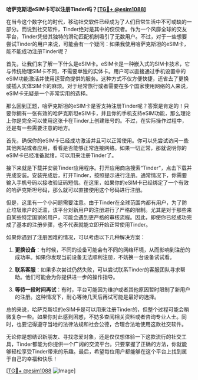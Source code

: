**哈萨克斯坦eSIM卡可以注册Tinder吗？[[TG💪+ @esim1088](https://t.me/s/esim1088)]**

在当今这个数字化的时代，移动社交软件已经成为了人们日常生活中不可或缺的一部分。而说到社交软件，Tinder绝对是其中的佼佼者。作为一个风靡全球的交友平台，Tinder凭借其独特的滑动匹配机制吸引了无数用户。不过，对于一些想要尝试Tinder的用户来说，可能会有一个疑问：如果我使用哈萨克斯坦的eSIM卡，能不能成功注册Tinder呢？

首先，让我们来了解一下什么是eSIM卡。eSIM卡是一种嵌入式的SIM卡技术，它与传统物理SIM卡不同，不需要单独的实体卡。用户可以直接通过手机设置中的eSIM功能激活并使用运营商提供的服务。这种方式不仅方便快捷，还省去了更换或插入实体SIM卡的麻烦。对于经常旅行或者需要在多个国家使用网络的人来说，eSIM卡无疑是一个非常实用的选择。

那么回到正题，哈萨克斯坦的eSIM卡是否支持注册Tinder呢？答案是肯定的！只要你拥有一张有效的哈萨克斯坦eSIM卡，并且你的手机支持eSIM功能，那么理论上你是完全可以使用这张卡在Tinder上创建账号的。不过，在实际操作过程中，还是有一些需要注意的地方。

首先，确保你的eSIM卡已经成功激活并且可以正常使用。你可以先尝试访问一些其他网站或者应用，看看是否能够正常连接网络。如果一切正常，那就说明你的eSIM卡已经准备就绪，可以用来注册Tinder了。

接下来就是下载并安装Tinder应用程序。打开应用商店搜索“Tinder”，点击下载并完成安装。安装完成后，打开Tinder，按照提示进行注册。通常情况下，你需要输入手机号码以接收验证码短信。在这里，如果你的eSIM卡已经绑定了一个有效的哈萨克斯坦号码，那么就可以直接使用这个号码进行注册。

但是，这里有一个小问题需要注意。由于Tinder在全球范围内都有用户，为了防止垃圾账户的泛滥，该平台对新用户的注册进行了严格的限制。尤其是对于那些来自某些特定国家的用户，可能会遇到更严格的审核流程。因此，即使你已经成功完成了基本的注册步骤，也不代表就能立即开始正常使用Tinder。

如果你遇到了注册困难的情况，可以考虑以下几种解决方案：

1. **更换设备**：有时候，不同的设备可能会有不同的网络环境，从而影响到注册的成功率。如果你发现当前设备无法顺利注册，不妨换一台设备试试看。
   
2. **联系客服**：如果多次尝试仍然失败，可以尝试联系Tinder的客服团队寻求帮助。他们可能会为你提供进一步的操作指导。

3. **等待一段时间再试**：有时，平台可能因为维护或者其他原因暂时限制了新用户的注册。这种情况下，耐心等待几天后再试可能是最好的选择。

总的来说，哈萨克斯坦的eSIM卡是可以用来注册Tinder的，但整个过程可能会稍微复杂一些。如果你对此感到困惑，不妨多查阅相关资料或者咨询专业人士。同时，也要记得遵守当地的法律法规和社会公德，合理合法地使用这款社交软件。

无论你是想结识新朋友、寻找恋爱对象，还是仅仅想体验一下这款流行的社交工具，Tinder都能为你提供一个广阔的交流平台。只要掌握了正确的方法，你就能够轻松享受Tinder带来的乐趣。最后，希望每位用户都能够在这个平台上找到属于自己的幸福和快乐！

[[TG💪+ @esim1088](https://t.me/s/esim1088) ![Image](https://i.postimg.cc/4NQfJmqS/Snipaste-2025-05-13-00-14-12.png)]